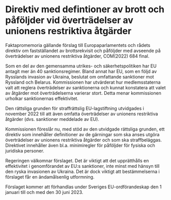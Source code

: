 # Direktiv med defintioner av brott och påföljder vid överträdelser av unionens restriktiva åtgärder

Fakta­promemoria gällande förslag till Europa­parla­mentets och rådets direktiv om
fast­ställandet av brotts­rekvisit och påföljder med avseende på över­trädelser av
unionens restrik­tiva åtgärder, COM(2022) 684 final.

Som en del av den gemen­samma utrikes- och säkerhets­politiken har EU antagit mer än 40 sanktions­regimer. Bland annat har EU, som en följd av Rysslands invasion av Ukraina, beslutat om omfattande sanktioner mot Ryssland och Belarus. Kom­missionen har utvärderat hur medlems­staterna valt att reglera över­trädelser av sanktio­nerna och kunnat konsta­tera att valet av åtgärder mot över­trädel­serna varierar stort. Detta menar kom­missionen urholkar sanktio­nernas effektivitet.

Den rättsliga grunden för straff­rättslig EU-lagstift­ning utvidgades i november 2022 till att även omfatta över­trädelser av unionens restrik­tiva åtgärder (dvs. sanktioner med­delade av EU).

Kommissionen föreslår nu, med stöd av den utvidgade rättsliga grunden, ett direktiv som innehåller defini­tioner av de gärningar som ska anses utgöra över­trädel­ser av unionens restrik­tiva åtgärder och som ska straff­beläggas. Direktivet inne­håller även bl.a. minimi­regler för påföl­jder för fysiska och juridiska personer.

Regeringen välkomnar förslaget. Det är viktigt att det upp­rätt­hålls en effektivitet i genom­förandet av EU:s sanktioner, inte minst med hänsyn till den ryska inva­sionen av Ukraina. Det är dock viktigt att bestäm­melserna i förslaget får en ända­måls­enlig utform­ning.

Förslaget kommer att för­handlas under Sveriges EU-ordförande­skap den 1 januari till och med den 30 juni 2023.
